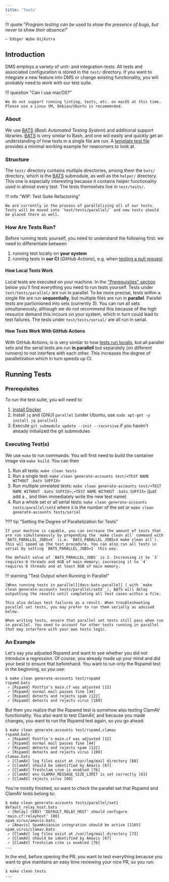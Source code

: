 ```yaml
---
title: 'Tests'
---
```


!!! quote "_Program testing can be used to show the presence of bugs, but never to show their absence!_"

    – Edsger Wybe Dijkstra

## Introduction

DMS employs a variety of unit- and integration-tests. All tests and associated configuration is stored in the `test/` directory. If you want to integrate a new feature into DMS or change existing functionality, you will probably need to work with our test suite.

!!! question "Can I use macOS?"

    We do not support running linting, tests, etc. on macOS at this time. Please use a Linux VM, Debian/Ubuntu is recommended.

### About

We use [BATS] (_Bash Automated Testing System_) and additional support libraries. [BATS] is very similar to Bash, and one will easily and quickly get an understanding of how tests in a single file are run. A [template test file][template-test] provides a minimal working example for newcomers to look at.

### Structure

The `test/` directory contains multiple directories, among them the `bats/` directory, which is the [BATS] submodule, as well as the `helper/` directory. This one is especially interesting because it contains helper functionality used in almost every test. The tests themselves live in `test/tests/`.

!!! info "WIP: Test Suite Refactoring"

    We are currently in the process of parallelizing all of our tests. Tests will be moved into `test/tests/parallel/` and new tests should be placed there as well.

### How Are Tests Run?

Before running tests yourself, you need to understand the following first: we need to differentiate between

1. running test locally on **your system**
2. running tests in **our CI** (_GitHub Actions_), e.g. when [testing a pull request][testing-prs]

#### How Local Tests Work

Local tests are executed on your machine. In the ["Prerequisites" section](#prerequisites) below you'll find everything you need to run tests yourself. Tests under `test/tests/parallel/` are run in parallel. To be more precise, tests within a single file are run **sequentially**, but multiple files are run in **parallel**. Parallel tests are partionioned into sets (currently 3). You can run all sets simultaneously, although we do not recommend this because of the high resource demand this incours on your system, which in turn could lead to test failures. The tests under `test/tests/serial/` are all run in serial.

#### How Tests Work With GitHub Actions

With GitHub Actions, is is very similar to how [tests run locally](#how-local-tests-work), but all parallel sets and the serial tests are run **in parallell** but separately (on different runners) to not interfere with each other. This increases the degree of parallelization which in turn speeds up CI.

## Running Tests

### Prerequisites

To run the test suite, you will need to

1. [Install Docker][get-docker]
2. Install `jq` and (GNU) `parallel` (under Ubuntu, use `sudo apt-get -y install jq parallel`)
3. Execute `git submodule update --init --recursive` if you haven't already initialized the git submodules

### Executing Test(s)

We use `make` to run commands. You will first need to build the container image via `make build`. You can then

1. Run all tests: `make clean tests`
2. Run a single test: `make clean generate-accounts test/<TEST NAME WITHOUT .bats SUFFIX>`
3. Run multiple unrelated tests: `make clean generate-accounts test/<TEST NAME WITHOUT .bats SUFFIX>,<TEST NAME WITHOUT .bats SUFFIX>` (just add a `,` and then immediately write the new test name)
4. Run a whole set or all serial tests: `make clean generate-accounts tests/parallel/setX` where `X` is the number of the set or `make clean generate-accounts tests/serial`

??? tip "Setting the Degree of Parallelization for Tests"

    If your machine is capable, you can increase the amount of tests that are run simultaneously by prepending the `make clean all` command with `BATS_PARALLEL_JOBS=X` (i.e. `BATS_PARALLEL_JOBS=X make clean all`). This wil speed up the test procedure. You can also run all tests in serial by setting `BATS_PARALLEL_JOBS=1` this way.

    The default value of `BATS_PARALLEL_JOBS` is 2. Increasing it to `3` requires 6 threads and 6GB of main memory; increasing it to `4` requires 8 threads and at least 8GB of main memory.

!!! warning "Test Output when Running in Parallel"

    [When running tests in parallel][docs-bats-parallel] (_with `make clean generate-accounts tests/parallel/setX`_), BATS will delay outputting the results until completing all test cases within a file.

    This also delays test failures as a result. When troubleshooting parallel set tests, you may prefer to run them serially as advised below.

    When writing tests, ensure that parallel set tests still pass when run in parallel. You need to account for other tests running in parallel that may interfere with your own tests logic.

### An Example

Let's say you adjusted Rspamd and want to see whether you did not introduce a regression. Of course, you already made up your mind and did your best to ensure that beforehand. You want to run only the Rspamd test in the beginning, so you use:

```console
$ make clean generate-accounts test/rspamd
rspamd.bats
 ✓ [Rspamd] Postfix's main.cf was adjusted [12]
 ✓ [Rspamd] normal mail passes fine [44]
 ✓ [Rspamd] detects and rejects spam [122]
 ✓ [Rspamd] detects and rejects virus [189]
```

But then you realize that the Rspamd test is somehow also testing ClamAV functionality. You also want to test ClamAV, and because you made changes, you want to run the Rspamd test again, so you go ahead:

```console
$ make clean generate-accounts test/rspamd,clamav
rspamd.bats
 ✓ [Rspamd] Postfix's main.cf was adjusted [12]
 ✓ [Rspamd] normal mail passes fine [44]
 ✓ [Rspamd] detects and rejects spam [122]
 ✓ [Rspamd] detects and rejects virus [189]
clamav.bats
 ✓ [ClamAV] log files exist at /var/log/mail directory [68]
 ✓ [ClamAV] should be identified by Amavis [67]
 ✓ [ClamAV] freshclam cron is enabled [76]
 ✓ [ClamAV] env CLAMAV_MESSAGE_SIZE_LIMIT is set correctly [63]
 ✓ [ClamAV] rejects virus [60]
```

You're mostly finished, so want to check the parallel set that Rspamd and ClamAV tests belong to:

```console
$ make clean generate-accounts tests/parallel/set1
default_relay_host.bats
 ✓ [Relay] (ENV) 'DEFAULT_RELAY_HOST' should configure 'main.cf:relayhost' [88]
spam_virus/amavis.bats
 ✓ [Amavis] SpamAssassin integration should be active [1165]
spam_virus/clamav.bats
 ✓ [ClamAV] log files exist at /var/log/mail directory [73]
 ✓ [ClamAV] should be identified by Amavis [67]
 ✓ [ClamAV] freshclam cron is enabled [76]
...
```

In the end, before opening the PR, you want to test everything because you want to give maintains an easy time reviewing your nice PR, so you run:

```console
$ make clean tests
...
```

[//]: # (Links)

[BATS]: https://github.com/bats-core/bats-core
[template-test]: https://github.com/docker-mailserver/docker-mailserver/blob/master/test/tests/parallel/set2/template.bats
[testing-prs]: https://github.com/docker-mailserver/docker-mailserver/blob/master/.github/workflows/test_merge_requests.yml
[get-docker]: https://docs.docker.com/get-docker/
[docs-bats-parallel]: https://bats-core.readthedocs.io/en/v1.8.2/usage.html#parallel-execution
